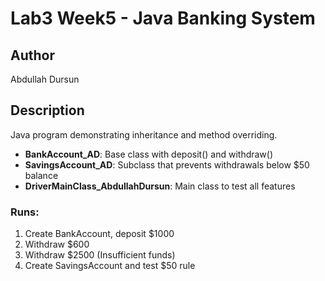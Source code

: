 # Lab3 Week5 - Java Banking System

## Author
Abdullah Dursun

## Description
Java program demonstrating inheritance and method overriding.

- **BankAccount_AD**: Base class with deposit() and withdraw()
- **SavingsAccount_AD**: Subclass that prevents withdrawals below $50 balance
- **DriverMainClass_AbdullahDursun**: Main class to test all features

### Runs:
1. Create BankAccount, deposit $1000  
2. Withdraw $600  
3. Withdraw $2500 (Insufficient funds)  
4. Create SavingsAccount and test $50 rule
